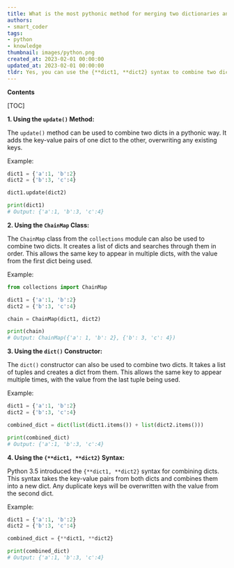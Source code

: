 ```yaml
---
title: What is the most pythonic method for merging two dictionaries and adding the values for any shared keys?
authors:
- smart_coder
tags:
- python
- knowledge
thumbnail: images/python.png
created_at: 2023-02-01 00:00:00
updated_at: 2023-02-01 00:00:00
tldr: Yes, you can use the {**dict1, **dict2} syntax to combine two dicts, adding values for keys that appear in both.
---
```


**Contents**

[TOC]

**1. Using the `update()` Method:**

The `update()` method can be used to combine two dicts in a pythonic way. It adds the key-value pairs of one dict to the other, overwriting any existing keys.

Example:
```python
dict1 = {'a':1, 'b':2}
dict2 = {'b':3, 'c':4}

dict1.update(dict2)

print(dict1)
# Output: {'a':1, 'b':3, 'c':4}
```

**2. Using the `ChainMap` Class:**

The `ChainMap` class from the `collections` module can also be used to combine two dicts. It creates a list of dicts and searches through them in order. This allows the same key to appear in multiple dicts, with the value from the first dict being used.

Example:
```python
from collections import ChainMap

dict1 = {'a':1, 'b':2}
dict2 = {'b':3, 'c':4}

chain = ChainMap(dict1, dict2)

print(chain)
# Output: ChainMap({'a': 1, 'b': 2}, {'b': 3, 'c': 4})
```

**3. Using the `dict()` Constructor:**

The `dict()` constructor can also be used to combine two dicts. It takes a list of tuples and creates a dict from them. This allows the same key to appear multiple times, with the value from the last tuple being used.

Example:
```python
dict1 = {'a':1, 'b':2}
dict2 = {'b':3, 'c':4}

combined_dict = dict(list(dict1.items()) + list(dict2.items()))

print(combined_dict)
# Output: {'a':1, 'b':3, 'c':4}
```

**4. Using the `{**dict1, **dict2}` Syntax:**

Python 3.5 introduced the `{**dict1, **dict2}` syntax for combining dicts. This syntax takes the key-value pairs from both dicts and combines them into a new dict. Any duplicate keys will be overwritten with the value from the second dict.

Example:
```python
dict1 = {'a':1, 'b':2}
dict2 = {'b':3, 'c':4}

combined_dict = {**dict1, **dict2}

print(combined_dict)
# Output: {'a':1, 'b':3, 'c':4}
```
